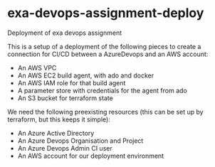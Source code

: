 # exa-devops-assignment-deploy
Deployment of exa devops assignment

This is a setup of a deployment of the following pieces to create a connection for CI/CD between a AzureDevops and an AWS account:

- An AWS VPC
- An AWS EC2 build agent, with ado and docker
- An AWS IAM role for that build agent
- A parameter store with credentials for the agent from ado
- An S3 bucket for terraform state

We need the following preexisting resources (this can be set up by terraform, but this keeps it simple):

- An Azure Active Directory
- An Azure Devops Organisation and Project
- An Azure Devops Admin CI user
- An AWS account for our deployment environment

